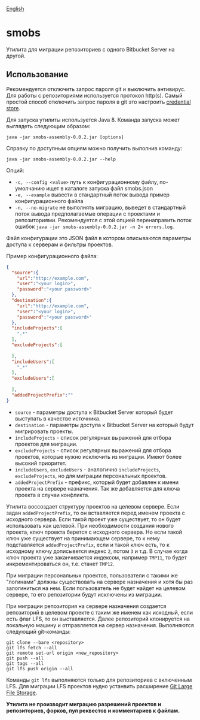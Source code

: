 [English](README.md)

# smobs
Утилита для миграции репозиториев с одного Bitbucket Server на другой.

## Использование

Рекомендуется отключить запрос пароля git и выключить антивирус. Для работы с репозиториями используется протокол http(s). Самый простой способ отключить запрос пароля в git это настроить [credential store][git-credential-store].

Для запуска утилиты используется Java 8. Команда запуска может выглядеть следующим образом:

```
java -jar smobs-assembly-0.0.2.jar [options]
```

Справку по доступным опциям можно получить выполнив команду:

```
java -jar smobs-assembly-0.0.2.jar --help
```

Опций:

* `-c, --config <value>`  путь к конфигурационному файлу, по-умолчанию ищет в каталоге запуска файл smobs.json
* `-e, --example` вывести в стандартный поток вывода пример конфигурационного файла
* `-n, --no-migrate` не выполнять миграцию, выведет в стандартный поток вывода предполагаемые операции с проектами и репозиториями. Рекомендуется с этой опцией перенаправить поток ошибок `java -jar smobs-assembly-0.0.2.jar -n 2> errors.log`.

Файл конфигурации это JSON файл в котором описываются параметры доступа к серверам и фильтры проектов.

Пример конфигурационного файла:

```json
{
  "source":{
    "url":"http://example.com",
    "user":"<your login>",
    "password":"<your password>"
  },
  "destination":{
    "url":"http://example.com",
    "user":"<your login>",
    "password":"<your password>"
  },
  "includeProjects":[
    ".*"
  ],
  "excludeProjects":[
    
  ],
  "includeUsers":[
    ".*"
  ],
  "excludeUsers":[
    
  ],
  "addedProjectPrefix":""
}

```

* `source` - параметры доступа к Bitbucket Server который будет выступать в качестве источника.
* `destination` - параметры доступа к Bitbucket Server на который будут мигрировать проекты.
* `includeProjects` - список регулярных выражений для отбора проектов для миграции.
* `excludeProjects` - список регулярных выражений для отбора проектов, которые нужно исключить из миграции. Имеют более высокий приоритет.
* `includeUsers`, `excludeUsers` - аналогично `includeProjects`, `excludeProjects`, но для миграции персональных проектов.
* `addedProjectPrefix` - префикс, который будет добавлен к имени проекта на сервере назначения. Так же добавляется для ключа проекта в случаи конфликта.

Утилита воссоздает структуру проектов на целевом сервере. Если задан `addedProjectPrefix`, то он вставляется перед именем проекта с исходного сервера. Если такой проект уже существует, то он будет использовать как целевой. При необходимости создания нового проекта, ключ проекта берется с исходного сервера. Но если такой ключ уже существует на принимающем сервере, то к нему подставляется `addedProjectPrefix`, если и такой ключ есть, то к исходному ключу дописывется индекс `2`, потом `3` и т.д. В случае когда ключ проекта уже заканчивается индексом, например `TMP11`, то будет инкрементироваться он, т.е. станет `TMP12`.

При миграции персональных проектов, пользователи с такими же "логинами" должны существовать на сервере назначения и хотя бы раз залогиниться на нем. Если пользователь не будет найдет на целевом сервере, то его репозитории будут исключены из миграции.

При миграции репозитория на сервере назначения создается репозиторий в целевом проекте с таким же именем как исходный, если есть флаг LFS, то он выставляется. Далее репозиторий клонируется на локальную машину и отправляется на сервер назначения. Выполняются следующий git-команды:

```
git clone --bare <repository>
git lfs fetch --all
git remote set-url origin <new_repository>
git push --all
git tags --all
git lfs push origin --all
```

Команды `git lfs` выполняются только для репозиториев с включенным LFS. Для миграции LFS проектов нудно устанвить расширение [Git Large File Storage][git-lfs-ext].

**Утилита не производит миграцию разрешений проектов и репозиториев, форков, пул реквестов и комментариев к файлам.**

[git-credential-store]:https://git-scm.com/docs/git-credential-store
[git-lfs-ext]:https://git-lfs.github.com/